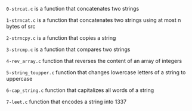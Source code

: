 `0-strcat.c` is a function that concatenates two strings

`1-strncat.c` is a function that concatenates two strings using at most n bytes of src

`2-strncpy.c` is a function that copies a string

`3-strcmp.c` is a function that compares two strings

`4-rev_array.c` function that reverses the content of an array of integers

`5-string_toupper.c` function that changes lowercase letters of a string to uppercase

`6-cap_string.c` function that capitalizes all words of a string

`7-leet.c` function that encodes a string into 1337

